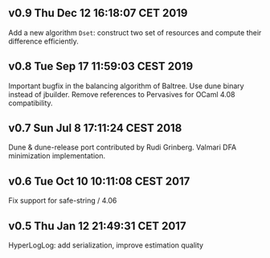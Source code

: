 v0.9 Thu Dec 12 16:18:07 CET 2019
--------------------------

Add a new algorithm `Dset`: construct two set of resources and compute their
difference efficiently.

v0.8 Tue Sep 17 11:59:03 CEST 2019
--------------------------

Important bugfix in the balancing algorithm of Baltree.
Use dune binary instead of jbuilder.
Remove references to Pervasives for OCaml 4.08 compatibility.

v0.7 Sun Jul  8 17:11:24 CEST 2018
--------------------------

Dune & dune-release port contributed by Rudi Grinberg.
Valmari DFA minimization implementation.

v0.6 Tue Oct 10 10:11:08 CEST 2017
--------------------------

Fix support for safe-string / 4.06

v0.5 Thu Jan 12 21:49:31 CET 2017
--------------------------

HyperLogLog: add serialization, improve estimation quality 
